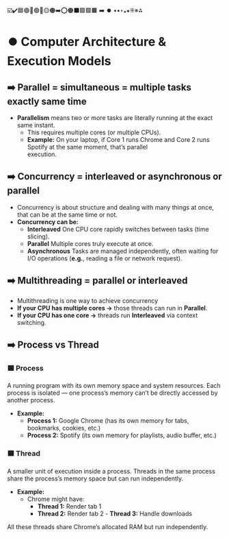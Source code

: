 ☑️✔️🟦🟣🔵🟢🔴🟡🟠➡️⭕🟠⬛🟩🟪🟫 ➡️ ⏺️ ••‣⁎⁕⁜※⁂

# ⏺️ Computer Architecture & Execution Models

## ➡️ Parallel = simultaneous = multiple tasks exactly same time

- **Parallelism** means two or more tasks are literally running at the exact same instant.
  - This requires multiple cores (or multiple CPUs).
  - **Example:** On your laptop, if Core 1 runs Chrome and Core 2 runs Spotify at the same moment, that’s parallel  
    execution.

## ➡️ Concurrency = interleaved or asynchronous or parallel

- Concurrency is about structure and dealing with many things at once, that can be at the same time or not.
- **Concurrency can be:**
  - **Interleaved** One CPU core rapidly switches between tasks (time slicing).
  - **Parallel** Multiple cores truly execute at once.
  - **Asynchronous** Tasks are managed independently, often waiting for I/O operations (**e.g.**, reading a file or network request).

## ➡️ Multithreading = parallel or interleaved

- Multithreading is one way to achieve concurrency
- **If your CPU has multiple cores →** those threads can run in **Parallel**.
- **If your CPU has one core →** threads run **Interleaved** via context switching.

## ➡️ Process vs Thread

### 🟦 Process

A running program with its own memory space and system resources.
Each process is isolated — one process’s memory can’t be directly accessed by another process.

- **Example:**
  - **Process 1:** Google Chrome (has its own memory for tabs, bookmarks, cookies, etc.)
  - **Process 2:** Spotify (its own memory for playlists, audio buffer, etc.)

### 🟦 Thread

A smaller unit of execution inside a process.
Threads in the same process share the process’s memory space but can run independently.

- **Example:**
  - Chrome might have:
    - **Thread 1:** Render tab 1
    - **Thread 2:** Render tab 2 - **Thread 3:** Handle downloads

All these threads share Chrome’s allocated RAM but run independently.
